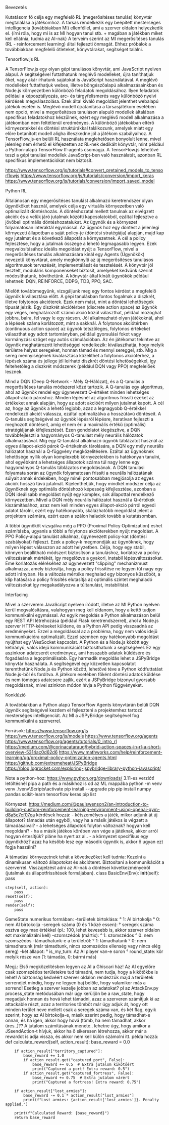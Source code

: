 Bevezetés

Kutatásom fő célja egy megfelelő RL (megerősítéses tanulás) könyvtár megtalálása a játékomhoz. A társas rendelkezik egy beépített mesterséges intelligencia (továbbiakban MI) ellenféllel, ami a szerver oldalon helyezkedik el. {írni róla, hogy mi is az MI hogyan tanul stb. + magában a játékban miket kell ellátnia, tudnia az AI-nak} A terveim szerint az MI megerősítéses tanulás (RL - reinforcement learning) által fejleszti önmagát. Ehhez próbálok a továbbiakban megfelelő ötleteket, könyvtárakat, segítséget találni. 

Tensorflow.js RL

A TensorFlow.js egy olyan gépi tanulásos könyvtár, ami JavaScript nyelven alapul. A segítségével futtathatunk meglévő modelleket, újra taníthatjuk őket, vagy akár írhatunk sajátokat is JavaScript használatával. A meglévő modelleket futtathatjuk webes, illetve böngészőalapú alkalmazásainkban és Node.js környezetben különböző feladatok megoldásához. Ilyen feladatok például a képosztályozás, arc- és tárgyfelismerés vagy különböző nyelvi kérdések megválaszolása. Ezek által kiváló megoldást jelenthet webalapú játékok esetén is. 
Meglévő modell újratanítása a társasjátékom esetében nem opció, mivel a megerősítéses tanuláson alapuló modellek általában specifikus feladatokhoz készülnek, ezért egy meglévő modell alkalmazása a játékomban nem feltétlenül eredményes. A különböző játékokban eltérő környezetekkel és döntési struktúrákkal találkozunk, amelyek miatt egy előre betanított modell aligha illeszkedne jól a játékom szabályaihoz. 
A TensorFlow.js-en belüli RL használata meglehetősen bonyolult lenne, mivel jelenleg nem érhető el kifejezetten az RL-nek dedikált könyvtár, mint például a Python-alapú TensorFlow tf-agents csomagja. A TensorFlow.js lehetővé teszi a gépi tanulási modellek JavaScript-ben való használatát, azonban RL specifikus implementációkat nem biztosít.  

https://www.tensorflow.org/js/tutorials#convert_pretained_models_to_tensorflowjs
https://www.tensorflow.org/js/tutorials/conversion/import_keras
https://www.tensorflow.org/js/tutorials/conversion/import_saved_model

Python RL

Általánosan egy megerősítéses tanulást alkalmazó keretrendszer olyan ügynököket használ, amelyek célja egy virtuális környezetben való optimalizált döntéshozás. A döntéshozatal mellett tanulnak az elvégzett akciók és a velük járó jutalmak közötti kapcsolatokból, ezáltal fejlesztve a jövőbeli optimális döntéshozatalukat. Az ügynök és a környezet folyamatosan interaktál egymással. Az ügynök hoz egy döntést a jelenlegi környezeti állapotban a saját policy-je (döntési stratégiája) alapján, majd kap egy jutalmat és a következő állapotát a környezetnek. A cél a policy fejlesztése, hogy a jutalmak összege a lehető legmagasabb legyen. Ezek megvalósításához ideális megoldást nyújt a TensorFlow, mivel a megerősítéses tanulás alkalmazására kínál egy Agents (Ügynökök) nevezetű könyvtárat, amely megkönnyíti az új megerősítéses tanulásos algoritmusok tervezését, implementálását és tesztelését. A könyvtár jól tesztelt, moduláris komponenseket biztosít, amelyeket kedvünk szerint módosíthatunk, bővíthetünk. 
A könyvtár által kínált ügynökök például lehetnek: DQN, REINFORCE, DDPG, TD3, PPO, SAC.

Mielőtt továbbmegyünk, vizsgáljunk meg egy fontos kérdést a megfelelő ügynök kiválasztása előtt. A gépi tanulásban fontos fogalmak a diszkrét, illetve folytonos akcióterek. Ezek nem mást, mint a döntési lehetőségek típusát jelzik. Egy diszkrét akciótérben (discrete action space) az ügynök egy véges, meghatározott számú akció közül választhat, például mozoghat jobbra, balra, fel vagy le egy rácson. Jól alkalmazható olyan játékoknál, ahol a lépések száma korlátozott, mint a sakknál. A folytonos akciótérben (continuous action space) az ügynök tetszőleges, folytonos értékeket választhat egy adott tartományban, például gyorsulási fokot vagy kormányzási szöget egy autós szimulációban. Az én játékomat tekintve az ügynök meghatározott lehetőséggel rendelkezik: kiválaszthatja, hogy melyik területre helyez seregeket, honnan támad és mennyi sereggel, stb. Míg a sereg mennyiségének kiválasztása közelíthet a folytonos akciótérhez, a lépések száma és jellege jól leírható diszkrét döntési lehetőségekkel, így feltehetőleg a diszkrét módszerek (például DQN vagy PPO) megfelelőek lesznek.

Mind a DQN (Deep Q-Network - Mély Q-Hálózat), és a Q-tanulás a megerősítéses tanulás módszerei közé tartozik. A Q-tanulás egy algoritmus, ahol az ügynök rendel egy úgynevezett Q-értéket minden lehetséges állapot-akció pároshoz. Minden lépésnél az algoritmus frissíti ezeket az értékeket annak alapján, hogy az adott akcióért milyen jutalmat kapott. A cél az, hogy az ügynök a lehető legjobb, azaz a legnagyobb Q-értékkel rendelkező akciót válassza, ezáltal optimalizálva a hosszútávú döntéseit. A Q-tanulás segítségével az ügynök lépésről lépésre, iteratívan fejleszti a meghozott döntéseit, amíg el nem éri a maximális értékű (optimális) stratégiájának kifejlesztését. Ezen gondolatot kiegészítve, a DQN továbbfejleszti a hagyományos Q-tanulást mély neurális hálózatok alkalmazásával. Míg egy Q-tanulást alkalmazó ügynök táblázatot használ az egyes állapot-akció párok Q-értékeinek tárolására, a DQN egy mély neurális hálózatot használ a Q-függvény megközelítésére. Ezáltal az ügynöknek lehetősége nyílik olyan komplexebb környezetekben is hatékonyan tanulni, ahol egyébként a lehetséges állapotok száma túl nagy lenne egy hagyományos Q-tanulás táblázatos megoldásának. A DQN tanulási folyamata során az ügynök folyamatosan frissíti a neurális hálózatának súlyait annak érdekében, hogy minél pontosabban megjósolja az egyes akciók hosszú távú jutalmát. Kijelenthetjük, hogy mindkét módszer célja az ügynöknek egy optimális döntéshozó képesség kifejlesztése, azonban a DQN ideálisabb megoldást nyújt egy komplex, sok állapottal rendelkező környezetben. Mivel a DQN mély neurális hálózatot használ a Q-értékek kiszámításához, azaz nem kell minden egyes állapot-akció párról egyedi adatot tárolni, ezért egy hatékonyabb, skálázhatóbb megoldást jelent a projektem számára, ezért ezen a szálon haladok tovább a kutatásomban. 

A többi ügynököt vizsgálva még a PPO (Proximal Policy Optimization) eshet számításba, ugyanis a többi a folytonos akcióterekben nyújt megoldást. A PPO Policy-alapú tanulást alkalmaz, úgynevezett policy-kat (döntési szabályokat) fejleszt. Ezek a policy-k megmondják az ügynöknek, hogy milyen lépést válasszon az adott helyzetben. Célja, hogy egy stabil, könnyen beállítható módszert biztosítson a tanuláshoz, korlátozva a policy változásának mértékét, így megelőzve a gyakori, instabil lépésváltozásokat. Eme korlátozás eléréséhez az úgynevezett "clipping" mechanizmust alkalmazza, amely biztosítja, hogy a policy frissítése ne legyen túl nagy egy adott irányban. Ha a változás mértéke meghalad egy bizonyos küszöböt, a klip hatására a policy frissítés elutasítja az optimális szintet meghaladó változásokat így megakadályozva a túltanulást, instabilitást. 

Interfacing

Mivel a szerverem JavaScript nyelven íródott, illetve az MI Python nyelven kerül megvalósításra, valahogyan meg kell oldanom, hogy a kettő tudjon kommunikálni egymással. Az egyik megoldás a Python alkalmazáson belül egy REST API létrehozása (például Flask keretrendszerrel), ahol a Node.js szerver HTTP-kéréseket küldene, és a Python API pedig visszaadná az eredményeket. Ezzel a megoldással az a probléma, hogy nem valós idejű kommunikációra optimalizált. Ezzel szemben egy hatékonyabb megoldást nyújthat egy WesSocket kapcsolat. A Python és a Node.js között egy kétirányú, valós idejű kommunikációt biztosíthatunk a segítségével. Ez egy aszinkron adatcserét eredményez, ami hosszabb adatok küldésére és fogadására a legoptimálisabb. Egy harmadik megoldás lehet a JSPyBridge könyvtár használata. A segítségével egy közvetlen kapcsolatot teremthetünk Node.js és Python között, lehetővé téve a Python kódfuttatást Node.js-ből és fordítva. A játékom esetében főként döntési adatok küldése és nem tömeges adatcsere zajlik, ezért a JSPyBridge bizonyul gyorsabb megoldásnak, mivel szinkron módon hívja a Python függvényeket. 

Konklúzió

A továbbiakban a Python alapú TensorFlow Agents könyvtárán belüli DQN ügynök segítségével kezdem el fejleszteni a projektemhez tartozó mesterséges intelligenciát. Az MI a JSPyBridge segítségével fog kommunikálni a szerverrel. 

Források:
https://www.tensorflow.org/js
https://www.tensorflow.org/js/models
https://www.tensorflow.org/agents
https://www.tensorflow.org/agents/tutorials/0_intro_rl
https://medium.com/@corinacataraug/hybrid-action-spaces-in-rl-a-short-overview-5314ac0d62d6
https://www.mathworks.com/help/reinforcement-learning/ug/proximal-policy-optimization-agents.html
https://github.com/extremeheat/JSPyBridge
https://blog.logrocket.com/exploring-jspybridge-library-python-javascript/

Note a python-hoz:
https://www.python.org/downloads/
3.11-es verziót!
letöltésnél pipa a path és a másikhoz is
cd az ML mappába
python -m venv venv
.\venv\Scripts\activate
pip install --upgrade pip
pip install numpy pandas scikit-learn tensorflow keras
pip list

Környezet:
https://medium.com/@paulswenson2/an-introduction-to-building-custom-reinforcement-learning-environment-using-openai-gym-d8a5e7cf07ea
kérdések hozzá:
    - kétszemélyes a játék, mikor adjunk át új állapotot? támadás után egyből, vagy ha a másik játékos is végzett a támadásaival?
    - a lehetséges állapotok folyton változnak? hogyan kell megoldani?
    - ha a másik játékos körében van vége a játéknak, akkor arról hogyan értesítjük? pláne ha nyert az ai..
    - a környezet specifikus egy ügynökhöz? azaz ha később lesz egy második ügynök is, akkor ő ugyan ezt fogja haszálni?

A támadási környezetnek tehát a következőket kell tudnia:
Kezelni a dinamikusan változó állapotokat és akcióteret.
Biztosítani a kommunikációt a szerverrel.
Visszajelzést adni az AI-nak a döntései következményeiről (jutalmak és állapotfrissítések formájában).
class BasicEnv(Env):
    __init__(self):
        pass
    
    step(self, action):
        pass
    reset(self):
        pass
    render(self):
        pass

GameState numerikus formában:
    -területek birtoklása: 
        ° 1: AI birtokolja
        ° 0: nem AI birtokolja
    -seregek száma (0 és 1 közé essen):
        ° seregek száma osztva egy max értékkel (pl.: 100, lehet kevesebb is, akkor szerver oldalon ezt maximalizálni kell)
    -szomszédok (mártix):
        ° 1: szomszédos
        ° 0: nem szomszédos
    -támadhatunk-e a területről:
        ° 1: támadhatunk
        ° 0: nem támadhatunk (már támadtunk, nincs szomszédos ellenség vagy nincs elég sereg)
    -két állapot:
        ° is_my_turn: Az AI player van-e soron
        ° round_state: kör melyik része van (1: támadás, 0: bármi más)

Megj.:
Első megközelítésben legyen az AI a Ghiscari ház!
Az AI egyelőre csak szomszédos területekre tud támadni, nem tudja, hogy a kikötőkbe is lehet!
A biztonság kedvéért szerver oldalon rendezzük majd a területek sorrendjét mindig, hogy ne legyen baj belőle, hogy valamikor más a sorrend!
Esetleg a szerver kezelje jobban az adatokat? pl az AttackEnv.py process_state metódusában már úgy kerüljön be a raw_state, hogy megadjuk honnan és hová lehet támadni, azaz a szerveren számítjuk ki az attackable részt, azaz a territories tömböt már úgy adjuk át, hogy ott minden terület neve mellett csak a seregek száma van, és két flag, egyik szerint, hogy az AI birtokolja-e, másik szerint pedig, hogy támadhat-e onnan, és ha igen, akkor hogy hová (tömb, ha nem támadhat, akkor üres..)??
A jutalom számításának menete.. lehetne úgy, hogy amikor a JSsendAction-t hívjuk, akkor ha ő sikeresen létrehozza, akkor már a rewardot is adja vissza, és akkor nem kell külön számolni itt. példa hozzá:
def calculate_reward(self, action_result):
        base_reward = 0.0

        if action_result["territory_captured"]:
            base_reward += 1.0
            if action_result.get("captured_port", False):
                base_reward += 0.5  # Extra jutalom kikötőért
                print("Captured a port! Extra reward: 0.5") 
            if action_result.get("captured_fortress", False):
                base_reward += 0.75  # Extra jutalom várért
                print("Captured a fortress! Extra reward: 0.75") 

        if action_result["lost_armies"]:
            base_reward -= 0.1 * action_result["lost_armies"]
            print(f"Lost armies: {action_result['lost_armies']}. Penalty applied.")

        print(f"Calculated Reward: {base_reward}")
        return base_reward